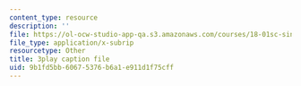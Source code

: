 ```yaml
---
content_type: resource
description: ''
file: https://ol-ocw-studio-app-qa.s3.amazonaws.com/courses/18-01sc-single-variable-calculus-fall-2010/9b1fd5bb60675376b6a1e911d1f75cff_ShGBRUx2ub8.vtt
file_type: application/x-subrip
resourcetype: Other
title: 3play caption file
uid: 9b1fd5bb-6067-5376-b6a1-e911d1f75cff
---
```

